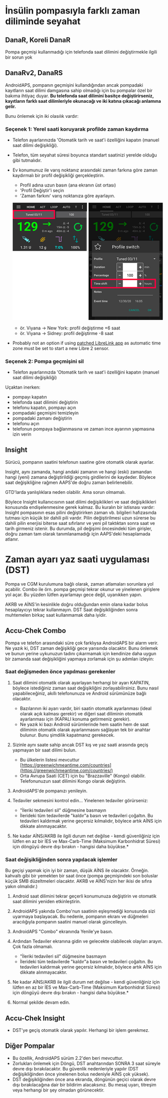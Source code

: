 # İnsülin pompasıyla farklı zaman diliminde seyahat

## DanaR, Koreli DanaR

Pompa geçmişi kullanmadığı için telefonda saat dilimini değiştirmekle ilgili bir sorun yok

## DanaRv2, DanaRS

AndroidAPS, pompanın geçmişini kullandığından ancak pompadaki kayıtların saat dilimi damgasına sahip olmadığı için bu pompalar özel bir bakıma ihtiyaç duyar. **Bu telefonda saat dilimini basitçe değiştirirseniz, kayıtların farklı saat dilimleriyle okunacağı ve iki katına çıkacağı anlamına gelir.**

Bunu önlemek için iki olasılık vardır:

### Seçenek 1: Yerel saati koruyarak profilde zaman kaydırma

* Telefon ayarlarınızda 'Otomatik tarih ve saat'i özelliğini kapatın (manuel saat dilimi değişikliği).
* Telefon, tüm seyahat süresi boyunca standart saatinizi yerelde olduğu gibi tutmalıdır.
* Ev konumunuz ile varış noktanız arasındaki zaman farkına göre zaman kaydırmalı bir profil değişikliği gerçekleştirin.
   
   * Profil adına uzun basın (ana ekranın üst ortası)
   * 'Profil Değiştir'i seçin
   * 'Zaman farkını' varış noktanıza göre ayarlayın.
   
   ![Zaman kaydırmalı profil değişikliği](../images/ProfileSwitchTimeShift2.png)
   
   * ör. Viyana -> New York: profil değiştirme +6 saat
   * ör. Viyana -> Sidney: profil değiştirme -8 saat
* Probably not an option if using [patched LibreLink app](../Hardware/Libre2.md#time-zone-travelling) as automatic time zone must be set to start a new Libre 2 sensor.

### Seçenek 2: Pompa geçmişini sil

* Telefon ayarlarınızda 'Otomatik tarih ve saat'i özelliğini kapatın (manuel saat dilimi değişikliği)

Uçaktan inerken:

* pompayı kapatın
* telefonda saat dilimini değiştirin
* telefonu kapatın, pompayı açın
* pompadaki geçmişini temizleyin
* pompadaki zamanı değiştirin
* telefonu açın
* telefonun pompaya bağlanmasına ve zaman ince ayarının yapmasına izin verin

## Insight

Sürücü, pompanın saatini telefonun saatine göre otomatik olarak ayarlar.

Insight, aynı zamanda, hangi andaki zamanın ve hangi (eski) zamandan hangi (yeni) zamana değiştirildiği geçmiş girdilerini de kaydeder. Böylece saat değişikliğine rağmen AAPS'de doğru zaman belirlenebilir.

GTD'larda yanlışlıklara neden olabilir. Ama sorun olmamalı.

Böylece Insight kullanıcısının saat dilimi değişiklikleri ve saat değişiklikleri konusunda endişelenmesine gerek kalmaz. Bu kuralın bir istisnası vardır: Insight pompasının esas pilini değiştirirken zaman vb. bilgileri hafızasında tutması için küçük bir dahili pili vardır. Pilin değiştirilmesi uzun sürerse bu dahili pilin enerjisi biterse saat sıfırlanır ve yeni pil taktıktan sonra saat ve tarih girmeniz istenir. Bu durumda, pil değişimi öncesindeki tüm girişler, doğru zaman tam olarak tanımlanamadığı için AAPS'deki hesaplamada atlanır.

# Zaman ayarı yaz saati uygulaması (DST)

Pompa ve CGM kurulumuna bağlı olarak, zaman atlamaları sorunlara yol açabilir. Combo ile örn. pompa geçmişi tekrar okunur ve yinelenen girişlere yol açar. Bu yüzden lütfen ayarlamayı gece değil, uyanıkken yapın.

AKRB ve AİNS'in kesinlikle doğru olduğundan emin olana kadar bolus hesaplayıcıyı tekrar kullanmayın. DST Saat değişikliğinden sonra muhtemelen birkaç saat kullanmamak daha iyidir.

## Accu-Chek Combo

Pompa ve telefon arasındaki süre çok farklıysa AndroidAPS bir alarm verir. Ne yazık ki, DST zaman değişikliği gece yarısında olacaktır. Bunu önlemek ve bunun yerine uykunuzun tadını çıkarmamak için kendinize daha uygun bir zamanda saat değişikliğini yapmaya zorlamak için şu adımları izleyin:

### Saat değişmeden önce yapılması gerekenler

1. Saat dilimini otomatik olarak ayarlayan herhangi bir ayarı KAPATIN, böylece istediğiniz zaman saat değişikliğini zorlayabilirsiniz. Bunu nasıl yapabileceğiniz, akıllı telefonunuza ve Android sürümünüze bağlı olacaktır.
   
   * Bazılarının iki ayarı vardır, biri saatin otomatik ayarlanması (ideal olarak açık kalması gerekir) ve diğeri saat diliminin otomatik ayarlanması için (KAPALI konuma getirmeniz gerekir).
   * Ne yazık ki bazı Android sürümlerinde hem saatin hem de saat diliminin otomatik olarak ayarlanmasını sağlayan tek bir anahtar bulunur. Bunu şimdilik kapatmanız gerekecek.

2. Sizinle aynı saate sahip ancak DST kış ve yaz saati arasında geçiş yapmayan bir saat dilimi bulun.
   
   * Bu ülkelerin listesi mevcuttur [https://greenwichmeantime.com/countries](https://greenwichmeantime.com/countries/)
   * Orta Avrupa Saati (CET) için bu "Brazzaville" (Kongo) olabilir. Telefonunuzun saat dilimini Kongo olarak değiştirin.

3. AndroidAPS'de pompanızı yenileyin.

4. Tedaviler sekmesini kontrol edin... Yinelenen tedaviler görürseniz:
   
   * "İleriki tedavileri sil" düğmesine basmayın
   * İlerideki tüm tedavilerde "kaldır"a basın ve tedavileri çoğaltın. Bu tedavileri kaldırmak yerine geçersiz kılmalıdır, böylece artık AİNS için dikkate alınmayacaktır.

5. Ne kadar AİNS/AKRB ile ilgili durum net değilse - kendi güvenliğiniz için lütfen en az bir İES ve Max-Carb-Time (Maksimum Karbonhidrat Süresi) için döngüyü devre dışı bırakın - hangisi daha büyükse.*

### Saat değişikliğinden sonra yapılacak işlemler

Bu geçişi yapmak için iyi bir zaman, düşük AİNS ile olacaktır. Örneğin. kahvaltı gibi bir yemekten bir saat önce (pompa geçmişindeki son boluslar küçük SMB düzeltmeleri olacaktır. AKRB ve AİNS'nizin her ikisi de sıfıra yakın olmalıdır.)

1. Android saat dilimini tekrar geçerli konumunuza değiştirin ve otomatik saat dilimini yeniden etkinleştirin.
2. AndroidAPS yakında Combo'nun saatinin eşleşmediği konusunda sizi uyarmaya başlayacak. Bu nedenle, pompanın ekranı ve düğmeleri aracılığıyla pompanın saatini manuel olarak güncelleyin.
3. AndroidAPS "Combo" ekranında Yenile'ye basın.
4. Ardından Tedaviler ekranına gidin ve gelecekte olabilecek olayları arayın. Çok fazla olmamalı.
   
   * "İleriki tedavileri sil" düğmesine basmayın
   * İlerideki tüm tedavilerde "kaldır"a basın ve tedavileri çoğaltın. Bu tedavileri kaldırmak yerine geçersiz kılmalıdır, böylece artık AİNS için dikkate alınmayacaktır.

5. Ne kadar AİNS/AKRB ile ilgili durum net değilse - kendi güvenliğiniz için lütfen en az bir İES ve Max-Carb-Time (Maksimum Karbonhidrat Süresi) için döngüyü devre dışı bırakın - hangisi daha büyükse.*

6. Normal şekilde devam edin.

## Accu-Chek Insight

* DST'ye geçiş otomatik olarak yapılır. Herhangi bir işlem gerekmez.

## Diğer Pompalar

* Bu özellik, AndroidAPS sürüm 2.2'den beri mevcuttur.
* Zorlukları önlemek için Döngü, DST anahtarından SONRA 3 saat süreyle devre dışı bırakılacaktır. Bu güvenlik nedenleriyle yapılır (DST değişikliğinden önce yinelenen bolus nedeniyle AİNS çok yüksek).
* DST değişikliğinden önce ana ekranda, döngünün geçici olarak devre dışı bırakılacağına dair bir bildirim alacaksınız. Bu mesaj uyarı, titreşim veya herhangi bir şey olmadan görünecektir.
